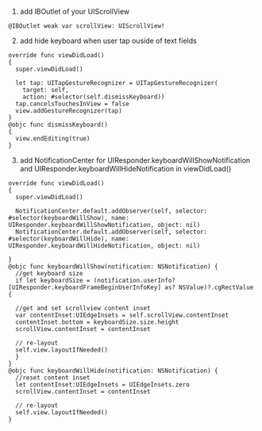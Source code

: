 1. add IBOutlet of your UIScrollView
```
@IBOutlet weak var scrollView: UIScrollView!
```

2. add hide keyboard when user tap ouside of text fields
```
override func viewDidLoad() 
{
  super.viewDidLoad()
  
  let tap: UITapGestureRecognizer = UITapGestureRecognizer(
    target: self,
    action: #selector(self.dismissKeyboard))
  tap.cancelsTouchesInView = false
  view.addGestureRecognizer(tap)
}
@objc func dismissKeyboard()
{
  view.endEditing(true)
}
```

3. add NotificationCenter for UIResponder.keyboardWillShowNotification and UIResponder.keyboardWillHideNotification in viewDidLoad()
```
override func viewDidLoad() 
{
  super.viewDidLoad()
  
  NotificationCenter.default.addObserver(self, selector: #selector(keyboardWillShow), name: UIResponder.keyboardWillShowNotification, object: nil)
  NotificationCenter.default.addObserver(self, selector: #selector(keyboardWillHide), name: UIResponder.keyboardWillHideNotification, object: nil)
  
}
@objc func keyboardWillShow(notification: NSNotification) {
  //get keyboard size
  if let keyboardSize = (notification.userInfo?[UIResponder.keyboardFrameBeginUserInfoKey] as? NSValue)?.cgRectValue {
  
  //get and set scrollview content inset
  var contentInset:UIEdgeInsets = self.scrollView.contentInset
  contentInset.bottom = keyboardSize.size.height
  scrollView.contentInset = contentInset
  
  // re-layout
  self.view.layoutIfNeeded()
  }
}
@objc func keyboardWillHide(notification: NSNotification) {
  //reset content inset
  let contentInset:UIEdgeInsets = UIEdgeInsets.zero
  scrollView.contentInset = contentInset

  // re-layout
  self.view.layoutIfNeeded()
}
```
